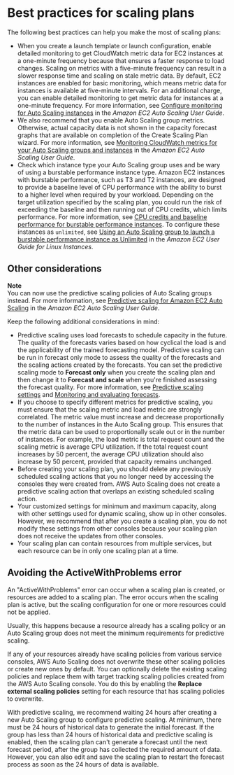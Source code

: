 # Best practices for scaling plans<a name="best-practices"></a>

The following best practices can help you make the most of scaling plans:
+ When you create a launch template or launch configuration, enable detailed monitoring to get CloudWatch metric data for EC2 instances at a one\-minute frequency because that ensures a faster response to load changes\. Scaling on metrics with a five\-minute frequency can result in a slower response time and scaling on stale metric data\. By default, EC2 instances are enabled for basic monitoring, which means metric data for instances is available at five\-minute intervals\. For an additional charge, you can enable detailed monitoring to get metric data for instances at a one\-minute frequency\. For more information, see [Configure monitoring for Auto Scaling instances](https://docs.aws.amazon.com/autoscaling/ec2/userguide/enable-as-instance-metrics.html) in the *Amazon EC2 Auto Scaling User Guide*\.
+ We also recommend that you enable Auto Scaling group metrics\. Otherwise, actual capacity data is not shown in the capacity forecast graphs that are available on completion of the Create Scaling Plan wizard\. For more information, see [Monitoring CloudWatch metrics for your Auto Scaling groups and instances](https://docs.aws.amazon.com/autoscaling/ec2/userguide/as-instance-monitoring.html) in the *Amazon EC2 Auto Scaling User Guide*\.
+ Check which instance type your Auto Scaling group uses and be wary of using a burstable performance instance type\. Amazon EC2 instances with burstable performance, such as T3 and T2 instances, are designed to provide a baseline level of CPU performance with the ability to burst to a higher level when required by your workload\. Depending on the target utilization specified by the scaling plan, you could run the risk of exceeding the baseline and then running out of CPU credits, which limits performance\. For more information, see [CPU credits and baseline performance for burstable performance instances](https://docs.aws.amazon.com/AWSEC2/latest/UserGuide/burstable-credits-baseline-concepts.html)\. To configure these instances as `unlimited`, see [Using an Auto Scaling group to launch a burstable performance instance as Unlimited](https://docs.aws.amazon.com/AWSEC2/latest/UserGuide/burstable-performance-instances-how-to.html#burstable-performance-instances-auto-scaling-grp) in the *Amazon EC2 User Guide for Linux Instances*\.

## Other considerations<a name="gs-considerations"></a>

**Note**  
You can now use the predictive scaling policies of Auto Scaling groups instead\. For more information, see [Predictive scaling for Amazon EC2 Auto Scaling](https://docs.aws.amazon.com/autoscaling/ec2/userguide/ec2-auto-scaling-predictive-scaling.html) in the *Amazon EC2 Auto Scaling User Guide*\.

Keep the following additional considerations in mind:
+ Predictive scaling uses load forecasts to schedule capacity in the future\. The quality of the forecasts varies based on how cyclical the load is and the applicability of the trained forecasting model\. Predictive scaling can be run in forecast only mode to assess the quality of the forecasts and the scaling actions created by the forecasts\. You can set the predictive scaling mode to **Forecast only** when you create the scaling plan and then change it to **Forecast and scale** when you're finished assessing the forecast quality\. For more information, see [Predictive scaling settings](gs-specify-custom-settings.md#gs-customize-predictive-scaling) and [Monitoring and evaluating forecasts](gs-create-scaling-plan.md#gs-monitoring-forecasts)\.
+ If you choose to specify different metrics for predictive scaling, you must ensure that the scaling metric and load metric are strongly correlated\. The metric value must increase and decrease proportionally to the number of instances in the Auto Scaling group\. This ensures that the metric data can be used to proportionally scale out or in the number of instances\. For example, the load metric is total request count and the scaling metric is average CPU utilization\. If the total request count increases by 50 percent, the average CPU utilization should also increase by 50 percent, provided that capacity remains unchanged\.
+ Before creating your scaling plan, you should delete any previously scheduled scaling actions that you no longer need by accessing the consoles they were created from\. AWS Auto Scaling does not create a predictive scaling action that overlaps an existing scheduled scaling action\.
+ Your customized settings for minimum and maximum capacity, along with other settings used for dynamic scaling, show up in other consoles\. However, we recommend that after you create a scaling plan, you do not modify these settings from other consoles because your scaling plan does not receive the updates from other consoles\. 
+ Your scaling plan can contain resources from multiple services, but each resource can be in only one scaling plan at a time\. 

## Avoiding the ActiveWithProblems error<a name="gs-activewithproblems"></a>

An "ActiveWithProblems" error can occur when a scaling plan is created, or resources are added to a scaling plan\. The error occurs when the scaling plan is active, but the scaling configuration for one or more resources could not be applied\.

Usually, this happens because a resource already has a scaling policy or an Auto Scaling group does not meet the minimum requirements for predictive scaling\.

If any of your resources already have scaling policies from various service consoles, AWS Auto Scaling does not overwrite these other scaling policies or create new ones by default\. You can optionally delete the existing scaling policies and replace them with target tracking scaling policies created from the AWS Auto Scaling console\. You do this by enabling the **Replace external scaling policies** setting for each resource that has scaling policies to overwrite\. 

With predictive scaling, we recommend waiting 24 hours after creating a new Auto Scaling group to configure predictive scaling\. At minimum, there must be 24 hours of historical data to generate the initial forecast\. If the group has less than 24 hours of historical data and predictive scaling is enabled, then the scaling plan can't generate a forecast until the next forecast period, after the group has collected the required amount of data\. However, you can also edit and save the scaling plan to restart the forecast process as soon as the 24 hours of data is available\.